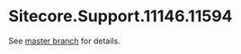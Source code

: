 # Sitecore.Support.11146.11594

See [master branch](https://github.com/sitecoresupport/Sitecore.Support.11146.11594) for details.